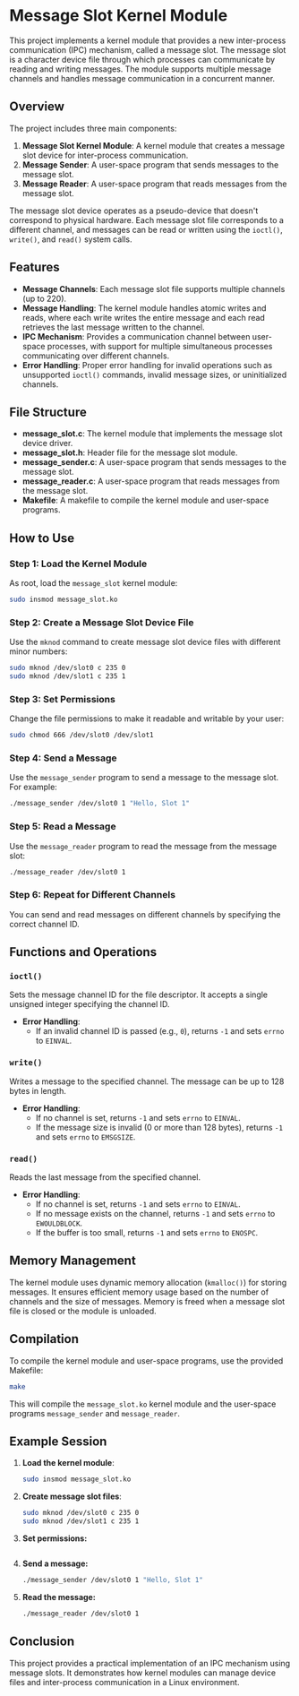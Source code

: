 # Message Slot Kernel Module

This project implements a kernel module that provides a new inter-process communication (IPC) mechanism, called a message slot. The message slot is a character device file through which processes can communicate by reading and writing messages. The module supports multiple message channels and handles message communication in a concurrent manner.

## Overview

The project includes three main components:
1. **Message Slot Kernel Module**: A kernel module that creates a message slot device for inter-process communication.
2. **Message Sender**: A user-space program that sends messages to the message slot.
3. **Message Reader**: A user-space program that reads messages from the message slot.

The message slot device operates as a pseudo-device that doesn't correspond to physical hardware. Each message slot file corresponds to a different channel, and messages can be read or written using the `ioctl()`, `write()`, and `read()` system calls.

## Features

- **Message Channels**: Each message slot file supports multiple channels (up to 220).
- **Message Handling**: The kernel module handles atomic writes and reads, where each write writes the entire message and each read retrieves the last message written to the channel.
- **IPC Mechanism**: Provides a communication channel between user-space processes, with support for multiple simultaneous processes communicating over different channels.
- **Error Handling**: Proper error handling for invalid operations such as unsupported `ioctl()` commands, invalid message sizes, or uninitialized channels.

## File Structure

- **message_slot.c**: The kernel module that implements the message slot device driver.
- **message_slot.h**: Header file for the message slot module.
- **message_sender.c**: A user-space program that sends messages to the message slot.
- **message_reader.c**: A user-space program that reads messages from the message slot.
- **Makefile**: A makefile to compile the kernel module and user-space programs.

## How to Use

### Step 1: Load the Kernel Module
As root, load the `message_slot` kernel module:

```bash
sudo insmod message_slot.ko
```

### Step 2: Create a Message Slot Device File
Use the `mknod` command to create message slot device files with different minor numbers:

```bash
sudo mknod /dev/slot0 c 235 0
sudo mknod /dev/slot1 c 235 1
```

### Step 3: Set Permissions
Change the file permissions to make it readable and writable by your user:
```bash
sudo chmod 666 /dev/slot0 /dev/slot1
```

### Step 4: Send a Message
Use the `message_sender` program to send a message to the message slot. For example:
```bash
./message_sender /dev/slot0 1 "Hello, Slot 1"
```
### Step 5: Read a Message
Use the `message_reader` program to read the message from the message slot:
```bash
./message_reader /dev/slot0 1
```
### Step 6: Repeat for Different Channels
You can send and read messages on different channels by specifying the correct channel ID.

## Functions and Operations

### `ioctl()`
Sets the message channel ID for the file descriptor. It accepts a single unsigned integer specifying the channel ID.

- **Error Handling**: 
  - If an invalid channel ID is passed (e.g., `0`), returns `-1` and sets `errno` to `EINVAL`.

### `write()`
Writes a message to the specified channel. The message can be up to 128 bytes in length.

- **Error Handling**: 
  - If no channel is set, returns `-1` and sets `errno` to `EINVAL`.
  - If the message size is invalid (0 or more than 128 bytes), returns `-1` and sets `errno` to `EMSGSIZE`.

### `read()`
Reads the last message from the specified channel.

- **Error Handling**: 
  - If no channel is set, returns `-1` and sets `errno` to `EINVAL`.
  - If no message exists on the channel, returns `-1` and sets `errno` to `EWOULDBLOCK`.
  - If the buffer is too small, returns `-1` and sets `errno` to `ENOSPC`.

## Memory Management

The kernel module uses dynamic memory allocation (`kmalloc()`) for storing messages. It ensures efficient memory usage based on the number of channels and the size of messages. Memory is freed when a message slot file is closed or the module is unloaded.

## Compilation

To compile the kernel module and user-space programs, use the provided Makefile:

```bash
make
```
This will compile the `message_slot.ko` kernel module and the user-space programs `message_sender` and `message_reader`.

## Example Session

1. **Load the kernel module**:

   ```bash
   sudo insmod message_slot.ko

2. **Create message slot files**:

   ```bash
   sudo mknod /dev/slot0 c 235 0
   sudo mknod /dev/slot1 c 235 1

3. **Set permissions:**

   ```bash sudo chmod 666 /dev/slot0 /dev/slot1


4. **Send a message:**
   ```bash
   ./message_sender /dev/slot0 1 "Hello, Slot 1"

5. **Read the message:**
   ```bash
   ./message_reader /dev/slot0 1

## Conclusion
This project provides a practical implementation of an IPC mechanism using message slots. It demonstrates how kernel modules can manage device files and inter-process communication in a Linux environment.





